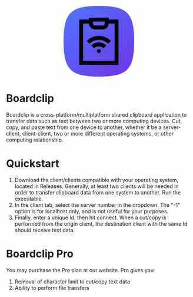 <p align="center">
  <img src="https://raw.githubusercontent.com/Mathiaszero/boardclip-public/refs/heads/main/icon-192.png" />
</p>

# Boardclip
Boardclip is a cross-platform/multiplatform shared clipboard application to transfer data such as text between two or more computing devices. Cut, copy, and paste text from one device to another, whether it be a server-client, client-client, two or more different operating systems, or other computing relationship.

# Quickstart
1. Download the client/clients compatible with your operating system, located in Releases. Generally, at least two clients will be needed in order to transfer clipboard data from one system to another. Run the executable.
2. In the client tab, select the server number in the dropdown. The "-1" option is for localhost only, and is not useful for your purposes.
3. Finally, enter a unique Id, then hit connect. When a cut/copy is performed from the origin client, the destination client with the same Id should receive text data. 

# Boardclip Pro
You may purchase the Pro plan at our website.
Pro gives you:
1. Removal of character limit to cut/copy text data
2. Ability to perform file transfers

